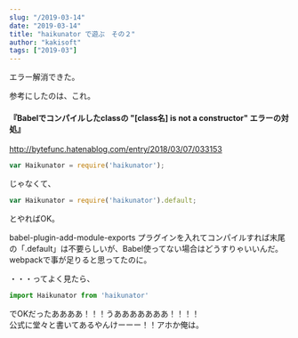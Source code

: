 ```yaml
---
slug: "/2019-03-14"
date: "2019-03-14"
title: "haikunator で遊ぶ　その２"
author: "kakisoft"
tags: ["2019-03"]
---
```

エラー解消できた。  

参考にしたのは、これ。  

#### 『Babelでコンパイルしたclassの "[class名] is not a constructor" エラーの対処』
<http://bytefunc.hatenablog.com/entry/2018/03/07/033153>


```js
var Haikunator = require('haikunator');
```

じゃなくて、

```js
var Haikunator = require('haikunator').default;
```

とやればOK。  

babel-plugin-add-module-exports プラグインを入れてコンパイルすれば末尾の「.default」は不要らしいが、Babel使ってない場合はどうすりゃいいんだ。webpackで事が足りると思ってたのに。  

・・・ってよく見たら、  

```js
import Haikunator from 'haikunator'
```

でOKだったああああ！！！うあああああああ！！！！  
公式に堂々と書いてあるやんけーーー！！アホか俺は。  


